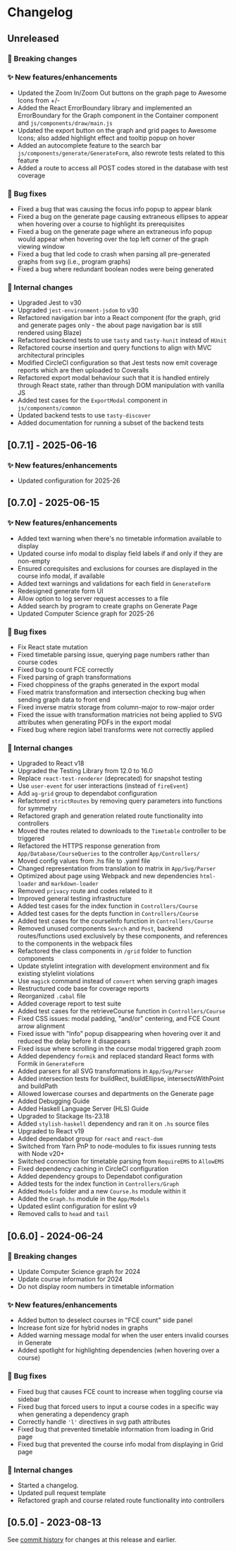 # Changelog

## Unreleased

### 🚨 Breaking changes

### ✨ New features/enhancements

- Updated the Zoom In/Zoom Out buttons on the graph page to Awesome Icons from +/-
- Added the React ErrorBoundary library and implemented an ErrorBoundary for the Graph component in the Container component and `js/components/draw/main.js`
- Updated the export button on the graph and grid pages to Awesome Icons; also added highlight effect and tooltip popup on hover
- Added an autocomplete feature to the search bar `js/components/generate/GenerateForm`, also rewrote tests related to this feature
- Added a route to access all POST codes stored in the database with test coverage

### 🐛 Bug fixes

- Fixed a bug that was causing the focus info popup to appear blank
- Fixed a bug on the generate page causing extraneous ellipses to appear when hovering over a course to highlight its prerequisites
- Fixed a bug on the generate page where an extraneous info popup would appear when hovering over the top left corner of the graph viewing window
- Fixed a bug that led code to crash when parsing all pre-generated graphs from svg (i.e., program graphs)
- Fixed a bug where redundant boolean nodes were being generated

### 🔧 Internal changes

- Upgraded Jest to v30
- Upgraded `jest-environment-jsdom` to v30
- Refactored navigation bar into a React component (for the graph, grid and generate pages only - the about page navigation bar is still rendered using Blaze)
- Refactored backend tests to use `tasty` and `tasty-hunit` instead of `HUnit`
- Refactored course insertion and query functions to align with MVC architectural principles
- Modified CircleCI configuration so that Jest tests now emit coverage reports which are then uploaded to Coveralls
- Refactored export modal behaviour such that it is handled entirely through React state, rather than through DOM manipulation with vanilla JS
- Added test cases for the `ExportModal` component in `js/components/common`
- Updated backend tests to use `tasty-discover`
- Added documentation for running a subset of the backend tests

## [0.7.1] - 2025-06-16

### ✨ New features/enhancements

- Updated configuration for 2025-26

## [0.7.0] - 2025-06-15

### ✨ New features/enhancements

- Added text warning when there's no timetable information available to display
- Updated course info modal to display field labels if and only if they are non-empty
- Ensured corequisites and exclusions for courses are displayed in the course info modal, if available
- Added text warnings and validations for each field in `GenerateForm`
- Redesigned generate form UI
- Allow option to log server request accesses to a file
- Added search by program to create graphs on Generate Page
- Updated Computer Science graph for 2025-26

### 🐛 Bug fixes

- Fix React state mutation
- Fixed timetable parsing issue, querying page numbers rather than course codes
- Fixed bug to count FCE correctly
- Fixed parsing of graph transformations
- Fixed choppiness of the graphs generated in the export modal
- Fixed matrix transformation and intersection checking bug when sending graph data to front end
- Fixed inverse matrix storage from column-major to row-major order
- Fixed the issue with transformation matricies not being applied to SVG attributes when generating PDFs in the export modal
- Fixed bug where region label transforms were not correctly applied

### 🔧 Internal changes

- Upgraded to React v18
- Upgraded the Testing Library from 12.0 to 16.0
- Replace `react-test-renderer` (deprecated) for snapshot testing
- Use `user-event` for user interactions (instead of `fireEvent`)
- Add `ag-grid` group to dependabot configuration
- Refactored `strictRoutes` by removing query parameters into functions for symmetry
- Refactored graph and generation related route functionality into controllers
- Moved the routes related to downloads to the `Timetable` controller to be triggered
- Refactored the HTTPS response generation from `App/Database/CourseQueries` to the controller `App/Controllers/`
- Moved config values from .hs file to .yaml file
- Changed representation from translation to matrix in `App/Svg/Parser`
- Optimized about page using Webpack and new dependencies `html-loader` and `markdown-loader`
- Removed `privacy` route and codes related to it
- Improved general testing infrastructure
- Added test cases for the index function in `Controllers/Course`
- Added test cases for the depts function in `Controllers/Course`
- Added test cases for the courseInfo function in `Controllers/Course`
- Removed unused components `Search` and `Post`, backend routes/functions used exclusively by these components, and references to the components in the webpack files
- Refactored the class components in `/grid` folder to function components
- Update stylelint integration with development environment and fix existing stylelint violations
- Use `magick` command instead of `convert` when serving graph images
- Restructured code base for coverage reports
- Reorganized `.cabal` file
- Added coverage report to test suite
- Added test cases for the retrieveCourse function in `Controllers/Course`
- Fixed CSS issues: modal padding, "and/or" centering, and FCE Count arrow alignment
- ⁠Fixed issue with "Info" popup disappearing when hovering over it and reduced the delay before it disappears
- ⁠Fixed issue where scrolling in the course modal triggered graph zoom
- Added dependency `formik` and replaced standard React forms with Formik in `GenerateForm`
- Added parsers for all SVG transformations in `App/Svg/Parser`
- Added intersection tests for buildRect, buildEllipse, intersectsWithPoint and buildPath
- Allowed lowercase courses and departments on the Generate page
- Added Debugging Guide
- Added Haskell Language Server (HLS) Guide
- Upgraded to Stackage lts-23.18
- Added `stylish-haskell` dependency and ran it on `.hs` source files
- Upgraded to React v19
- Added dependabot group for `react` and `react-dom`
- Switched from Yarn PnP to node-modules to fix issues running tests with Node v20+
- Switched connection for timetable parsing from `RequireEMS` to `AllowEMS`
- Fixed dependency caching in CircleCI configuration
- Added dependency groups to Dependabot configuration
- Added tests for the index function in `Controllers/Graph`
- Added `Models` folder and a new `Course.hs` module within it
- Added the `Graph.hs` module in the `App/Models`
- Updated eslint configuration for eslint v9
- Removed calls to `head` and `tail`

## [0.6.0] - 2024-06-24

### 🚨 Breaking changes

- Update Computer Science graph for 2024
- Update course information for 2024
- Do not display room numbers in timetable information

### ✨ New features/enhancements

- Added button to deselect courses in "FCE count" side panel
- Increase font size for hybrid nodes in graphs
- Added warning message modal for when the user enters invalid courses in Generate
- Added spotlight for highlighting dependencies (when hovering over a course)

### 🐛 Bug fixes

- Fixed bug that causes FCE count to increase when toggling course via sidebar
- Fixed bug that forced users to input a course codes in a specific way when generating a dependency graph
- Correctly handle `'l'` directives in svg path attributes
- Fixed bug that prevented timetable information from loading in Grid page
- Fixed bug that prevented the course info modal from displaying in Grid page

### 🔧 Internal changes

- Started a changelog.
- Updated pull request template
- Refactored graph and course related route functionality into controllers

## [0.5.0] - 2023-08-13

See [commit history](https://github.com/Courseography/courseography/commits/master/) for changes at this release and earlier.
